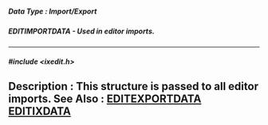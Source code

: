 ##### Data Type : Import/Export
##### EDITIMPORTDATA - Used in editor imports.
---
##### #include <ixedit.h>
**Description :**
This structure is passed to all editor imports.
**See Also :**
[EDITEXPORTDATA](D:/md_files/EDITEXPORTDATA.md)
[EDITIXDATA](D:/md_files/EDITIXDATA.md)
---
